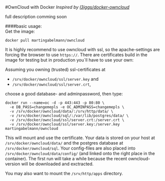 #OwnCloud with Docker
_Inspired by [l3iggs/docker-owncloud](https://github.com/l3iggs/docker-owncloud)_
 
full description comming soon
 
####basic usage:  
Get the image:
```
docker pull martingabelmann/owncloud
```
It is highly recommend to use owncloud with ssl, so the apache-settings are forcing the browser to use ``https://``. There are certificates build in the image for testing but in production you`ll have to use your own:

Assuming you owning (trusted) ssl-certificates at 
 - ``/srv/docker/owncloud/ssl/server.key`` and 
 - ``/srv/docker/owncloud/ssl/server.crt``,

choose a good database- and adminpassword, then type:
  
```
docker run --name=oc -d -p 443:443 -p 80:80 \
  -e DB_PASS=changemepls -e OC_ADMINPASS=changemepls \
  -v /srv/docker/owncloud/data/:/srv/http/data/ \
  -v /srv/docker/owncloud/sql/:/var/lib/postgres/data/ \
  -v /srv/docker/owncloud/ssl/server.crt:/server.crt \
  -v /srv/docker/owncloud/ssl/server.key:/server.key martingabelmann/owncloud
```

This will mount and use the certificate. Your data is stored on your host at ``/srv/docker/owncloud/data/`` and the postgres database at ``/srv/docker/owncloud/sql``. Your config-files are also placed into ``/srv/docker/owncloud/data/config/`` (and linked onto the right place in the container). The first run will take a while because the recent owncloud-version will be downloaded and exctracted. 

 You may also want to mount the ``/srv/http/apps`` directory.
